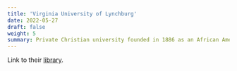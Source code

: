 ```yaml
---
title: 'Virginia University of Lynchburg'
date: 2022-05-27
draft: false
weight: 5
summary: Private Christian university founded in 1886 as an African American seminary.
---
```


Link to their [library](https://www.vul.edu/index.php/2-uncategorised/137-library-services).
